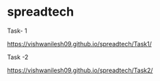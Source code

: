 # spreadtech


Task- 1

https://vishwanilesh09.github.io/spreadtech/Task1/


Task -2 

https://vishwanilesh09.github.io/spreadtech/Task2/

